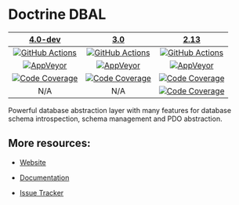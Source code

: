 # Doctrine DBAL

| [4.0-dev][4.0] | [3.0][3.0] | [2.13][2.13] |
|:----------------:|:----------:|:----------:|
| [![GitHub Actions][GA 4.0 image]][GA 4.0] | [![GitHub Actions][GA 3.0 image]][GA 3.0] | [![GitHub Actions][GA 2.13 image]][GA 2.13] |
| [![AppVeyor][AppVeyor 4.0 image]][AppVeyor 4.0] | [![AppVeyor][AppVeyor 3.0 image]][AppVeyor 3.0] | [![AppVeyor][AppVeyor 2.13 image]][AppVeyor 2.13] |
| [![Code Coverage][Coverage image]][CodeCov 4.0] | [![Code Coverage][Coverage 3.0 image]][CodeCov 3.0] | [![Code Coverage][Coverage 2.13 image]][CodeCov 2.13] |
| N/A | N/A | [![Code Coverage][TypeCov 2.13 image]][TypeCov 2.13] |

Powerful database abstraction layer with many features for database schema introspection, schema management and PDO abstraction.

## More resources:

* [Website](http://www.doctrine-project.org/projects/dbal.html)
* [Documentation](http://docs.doctrine-project.org/projects/doctrine-dbal/en/latest/)
* [Issue Tracker](https://github.com/doctrine/dbal/issues)

  [Coverage image]: https://codecov.io/gh/doctrine/dbal/branch/4.0.x/graph/badge.svg
  [4.0]: https://github.com/doctrine/dbal/tree/4.0.x
  [CodeCov 4.0]: https://codecov.io/gh/doctrine/dbal/branch/4.0.x
  [AppVeyor 4.0]: https://ci.appveyor.com/project/doctrine/dbal/branch/4.0.x
  [AppVeyor 4.0 image]: https://ci.appveyor.com/api/projects/status/i88kitq8qpbm0vie/branch/4.0.x?svg=true
  [GA 4.0]: https://github.com/doctrine/dbal/actions?query=workflow%3A%22Continuous+Integration%22+branch%3A4.0.x
  [GA 4.0 image]: https://github.com/doctrine/dbal/workflows/Continuous%20Integration/badge.svg

  [Coverage 3.0 image]: https://codecov.io/gh/doctrine/dbal/branch/3.0.x/graph/badge.svg
  [3.0]: https://github.com/doctrine/dbal/tree/3.0.x
  [CodeCov 3.0]: https://codecov.io/gh/doctrine/dbal/branch/3.0.x
  [AppVeyor 3.0]: https://ci.appveyor.com/project/doctrine/dbal/branch/3.0.x
  [AppVeyor 3.0 image]: https://ci.appveyor.com/api/projects/status/i88kitq8qpbm0vie/branch/3.0.x?svg=true
  [GA 3.0]: https://github.com/doctrine/dbal/actions?query=workflow%3A%22Continuous+Integration%22+branch%3A3.0.x
  [GA 3.0 image]: https://github.com/doctrine/dbal/workflows/Continuous%20Integration/badge.svg?branch=3.0.x

  [Coverage 2.13 image]: https://codecov.io/gh/doctrine/dbal/branch/2.13.x/graph/badge.svg
  [2.13]: https://github.com/doctrine/dbal/tree/2.13.x
  [CodeCov 2.13]: https://codecov.io/gh/doctrine/dbal/branch/2.13.x
  [AppVeyor 2.13]: https://ci.appveyor.com/project/doctrine/dbal/branch/2.13.x
  [AppVeyor 2.13 image]: https://ci.appveyor.com/api/projects/status/i88kitq8qpbm0vie/branch/2.13.x?svg=true
  [GA 2.13]: https://github.com/doctrine/dbal/actions?query=workflow%3A%22Continuous+Integration%22+branch%3A2.13.x
  [GA 2.13 image]: https://github.com/doctrine/dbal/workflows/Continuous%20Integration/badge.svg?branch=2.13.x
  [TypeCov 2.13]: https://shepherd.dev/github/doctrine/dbal
  [TypeCov 2.13 image]: https://shepherd.dev/github/doctrine/dbal/coverage.svg
